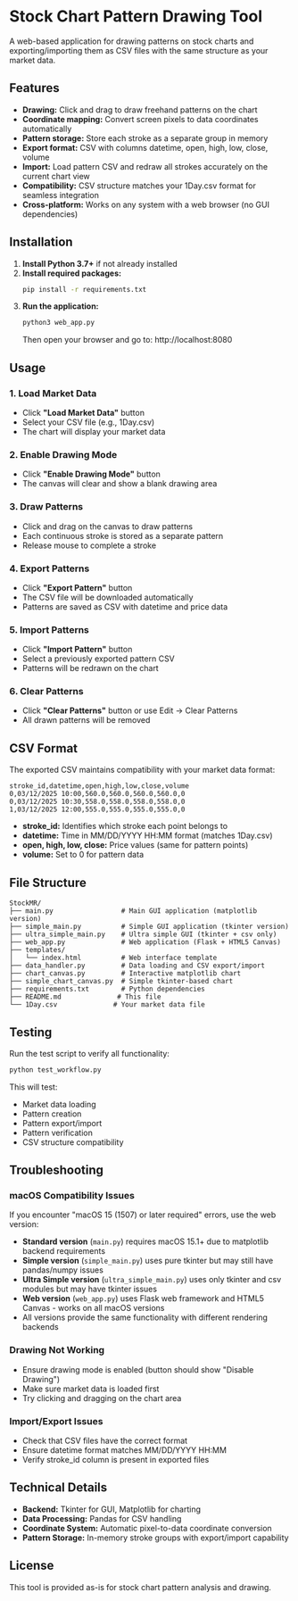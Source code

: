 # Stock Chart Pattern Drawing Tool

A web-based application for drawing patterns on stock charts and exporting/importing them as CSV files with the same structure as your market data.

## Features

- **Drawing:** Click and drag to draw freehand patterns on the chart
- **Coordinate mapping:** Convert screen pixels to data coordinates automatically
- **Pattern storage:** Store each stroke as a separate group in memory
- **Export format:** CSV with columns datetime, open, high, low, close, volume
- **Import:** Load pattern CSV and redraw all strokes accurately on the current chart view
- **Compatibility:** CSV structure matches your 1Day.csv format for seamless integration
- **Cross-platform:** Works on any system with a web browser (no GUI dependencies)

## Installation

1. **Install Python 3.7+** if not already installed
2. **Install required packages:**
   ```bash
   pip install -r requirements.txt
   ```
3. **Run the application:**
   ```bash
   python3 web_app.py
   ```
   Then open your browser and go to: http://localhost:8080

## Usage

### 1. Load Market Data
- Click **"Load Market Data"** button
- Select your CSV file (e.g., 1Day.csv)
- The chart will display your market data

### 2. Enable Drawing Mode
- Click **"Enable Drawing Mode"** button
- The canvas will clear and show a blank drawing area

### 3. Draw Patterns
- Click and drag on the canvas to draw patterns
- Each continuous stroke is stored as a separate pattern
- Release mouse to complete a stroke

### 4. Export Patterns
- Click **"Export Pattern"** button
- The CSV file will be downloaded automatically
- Patterns are saved as CSV with datetime and price data

### 5. Import Patterns
- Click **"Import Pattern"** button
- Select a previously exported pattern CSV
- Patterns will be redrawn on the chart

### 6. Clear Patterns
- Click **"Clear Patterns"** button or use Edit → Clear Patterns
- All drawn patterns will be removed

## CSV Format

The exported CSV maintains compatibility with your market data format:

```csv
stroke_id,datetime,open,high,low,close,volume
0,03/12/2025 10:00,560.0,560.0,560.0,560.0,0
0,03/12/2025 10:30,558.0,558.0,558.0,558.0,0
1,03/12/2025 12:00,555.0,555.0,555.0,555.0,0
```

- **stroke_id:** Identifies which stroke each point belongs to
- **datetime:** Time in MM/DD/YYYY HH:MM format (matches 1Day.csv)
- **open, high, low, close:** Price values (same for pattern points)
- **volume:** Set to 0 for pattern data

## File Structure

```
StockMR/
├── main.py                 # Main GUI application (matplotlib version)
├── simple_main.py          # Simple GUI application (tkinter version)
├── ultra_simple_main.py    # Ultra simple GUI (tkinter + csv only)
├── web_app.py              # Web application (Flask + HTML5 Canvas)
├── templates/
│   └── index.html          # Web interface template
├── data_handler.py         # Data loading and CSV export/import
├── chart_canvas.py         # Interactive matplotlib chart
├── simple_chart_canvas.py  # Simple tkinter-based chart
├── requirements.txt        # Python dependencies
├── README.md              # This file
└── 1Day.csv              # Your market data file
```

## Testing

Run the test script to verify all functionality:

```bash
python test_workflow.py
```

This will test:
- Market data loading
- Pattern creation
- Pattern export/import
- Pattern verification
- CSV structure compatibility

## Troubleshooting

### macOS Compatibility Issues
If you encounter "macOS 15 (1507) or later required" errors, use the web version:
- **Standard version** (`main.py`) requires macOS 15.1+ due to matplotlib backend requirements
- **Simple version** (`simple_main.py`) uses pure tkinter but may still have pandas/numpy issues
- **Ultra Simple version** (`ultra_simple_main.py`) uses only tkinter and csv modules but may have tkinter issues
- **Web version** (`web_app.py`) uses Flask web framework and HTML5 Canvas - works on all macOS versions
- All versions provide the same functionality with different rendering backends

### Drawing Not Working
- Ensure drawing mode is enabled (button should show "Disable Drawing")
- Make sure market data is loaded first
- Try clicking and dragging on the chart area

### Import/Export Issues
- Check that CSV files have the correct format
- Ensure datetime format matches MM/DD/YYYY HH:MM
- Verify stroke_id column is present in exported files

## Technical Details

- **Backend:** Tkinter for GUI, Matplotlib for charting
- **Data Processing:** Pandas for CSV handling
- **Coordinate System:** Automatic pixel-to-data coordinate conversion
- **Pattern Storage:** In-memory stroke groups with export/import capability

## License

This tool is provided as-is for stock chart pattern analysis and drawing.